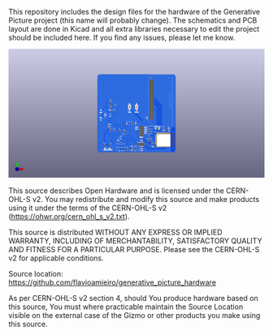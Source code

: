 This repository includes the design files for the hardware of the
Generative Picture project (this name will probably change). The
schematics and PCB layout are done in Kicad and all extra libraries
necessary to edit the project should be included here. If you find any
issues, please let me know.

![generative picture board](generative_picture_hardware.png)

This source describes Open Hardware and is licensed under the
CERN-OHL-S v2.  You may redistribute and modify this source and make
products using it under the terms of the CERN-OHL-S v2
(https://ohwr.org/cern_ohl_s_v2.txt).

This source is distributed WITHOUT ANY EXPRESS OR IMPLIED WARRANTY,
INCLUDING OF MERCHANTABILITY, SATISFACTORY QUALITY AND FITNESS FOR A
PARTICULAR PURPOSE. Please see the CERN-OHL-S v2 for applicable
conditions.

Source location:
https://github.com/flavioamieiro/generative_picture_hardware

As per CERN-OHL-S v2 section 4, should You produce hardware based on
this source, You must where practicable maintain the Source Location
visible on the external case of the Gizmo or other products you make
using this source.
